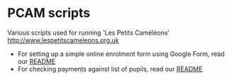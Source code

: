 # PCAM scripts

Various scripts used for running 'Les Petits Caméléons' http://www.lespetitscameleons.org.uk

- For setting up a simple online enrolment form using Google Form, read our [README](enrolment/README.md)
- For checking payments against list of pupils, read our [README](payments/README.md)
